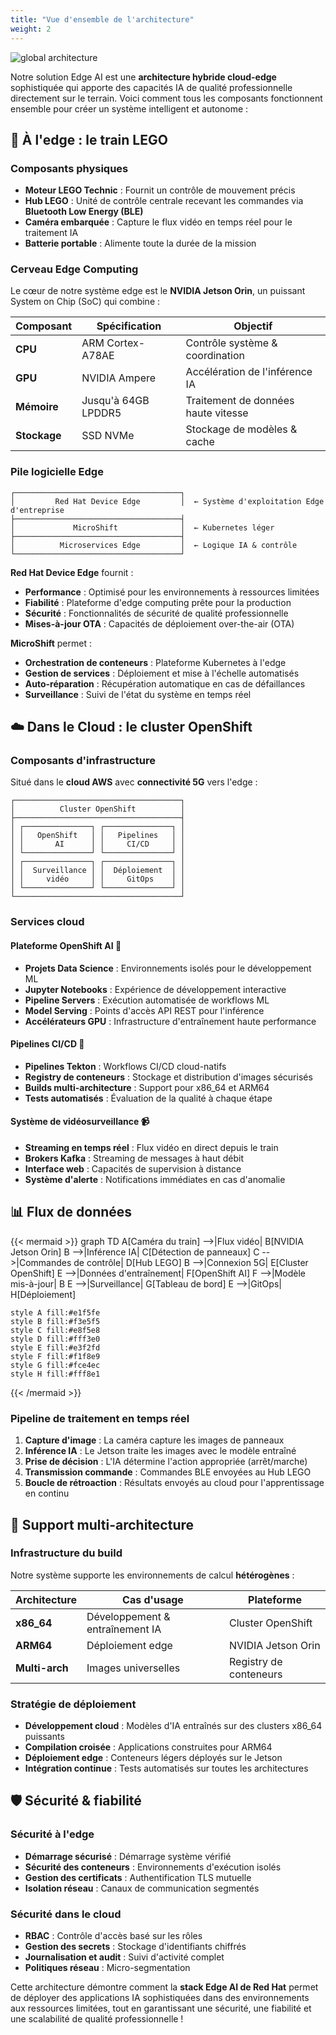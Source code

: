 ```yaml
---
title: "Vue d'ensemble de l'architecture"
weight: 2
---
```


![global architecture](/images/architecture-global.png)

Notre solution Edge AI est une **architecture hybride cloud-edge** sophistiquée qui apporte des capacités IA de qualité professionnelle directement sur le terrain. Voici comment tous les composants fonctionnent ensemble pour créer un système intelligent et autonome :

## 🚂 À l'edge : le train LEGO

### Composants physiques
- **Moteur LEGO Technic** : Fournit un contrôle de mouvement précis
- **Hub LEGO** : Unité de contrôle centrale recevant les commandes via **Bluetooth Low Energy (BLE)**
- **Caméra embarquée** : Capture le flux vidéo en temps réel pour le traitement IA
- **Batterie portable** : Alimente toute la durée de la mission

### Cerveau Edge Computing
Le cœur de notre système edge est le **NVIDIA Jetson Orin**, un puissant System on Chip (SoC) qui combine :

| Composant | Spécification | Objectif |
|-----------|---------------|----------|
| **CPU** | ARM Cortex-A78AE | Contrôle système & coordination |
| **GPU** | NVIDIA Ampere | Accélération de l'inférence IA |
| **Mémoire** | Jusqu'à 64GB LPDDR5 | Traitement de données haute vitesse |
| **Stockage** | SSD NVMe | Stockage de modèles & cache |

### Pile logicielle Edge
```
┌─────────────────────────────────────┐
│         Red Hat Device Edge         │  ← Système d'exploitation Edge d'entreprise
├─────────────────────────────────────┤
│             MicroShift              │  ← Kubernetes léger
├─────────────────────────────────────┤
│          Microservices Edge         │  ← Logique IA & contrôle
└─────────────────────────────────────┘
```

**Red Hat Device Edge** fournit :
- **Performance** : Optimisé pour les environnements à ressources limitées
- **Fiabilité** : Plateforme d'edge computing prête pour la production
- **Sécurité** : Fonctionnalités de sécurité de qualité professionnelle
- **Mises-à-jour OTA** : Capacités de déploiement over-the-air (OTA)

**MicroShift** permet :
- **Orchestration de conteneurs** : Plateforme Kubernetes à l'edge
- **Gestion de services** : Déploiement et mise à l'échelle automatisés
- **Auto-réparation** : Récupération automatique en cas de défaillances
- **Surveillance** : Suivi de l'état du système en temps réel

## ☁️ Dans le Cloud : le cluster OpenShift

### Composants d'infrastructure
Situé dans le **cloud AWS** avec **connectivité 5G** vers l'edge :

```
┌─────────────────────────────────────┐
│          Cluster OpenShift          │
├─────────────────────────────────────┤
│ ┌───────────────┐ ┌───────────────┐ │
│ │   OpenShift   │ │   Pipelines   │ │
│ │       AI      │ │     CI/CD     │ │
│ └───────────────┘ └───────────────┘ │
│ ┌───────────────┐ ┌───────────────┐ │
│ │  Surveillance │ │  Déploiement  │ │
│ │     vidéo     │ │     GitOps    │ │
│ └───────────────┘ └───────────────┘ │
└─────────────────────────────────────┘
```

### Services cloud

#### Plateforme OpenShift AI 🤖
- **Projets Data Science** : Environnements isolés pour le développement ML
- **Jupyter Notebooks** : Expérience de développement interactive
- **Pipeline Servers** : Exécution automatisée de workflows ML
- **Model Serving** : Points d'accès API REST pour l'inférence
- **Accélérateurs GPU** : Infrastructure d'entraînement haute performance

#### Pipelines CI/CD 🔄
- **Pipelines Tekton** : Workflows CI/CD cloud-natifs
- **Registry de conteneurs** : Stockage et distribution d'images sécurisés
- **Builds multi-architecture** : Support pour x86_64 et ARM64
- **Tests automatisés** : Évaluation de la qualité à chaque étape

#### Système de vidéosurveillance 📹
- **Streaming en temps réel** : Flux vidéo en direct depuis le train
- **Brokers Kafka** : Streaming de messages à haut débit
- **Interface web** : Capacités de supervision à distance
- **Système d'alerte** : Notifications immédiates en cas d'anomalie

## 📊 Flux de données

{{< mermaid >}}
graph TD
    A[Caméra du train] -->|Flux vidéo| B[NVIDIA Jetson Orin]
    B -->|Inférence IA| C[Détection de panneaux]
    C -->|Commandes de contrôle| D[Hub LEGO]
    B -->|Connexion 5G| E[Cluster OpenShift]
    E -->|Données d'entraînement| F[OpenShift AI]
    F -->|Modèle mis-à-jour| B
    E -->|Surveillance| G[Tableau de bord]
    E -->|GitOps| H[Déploiement]
    
    style A fill:#e1f5fe
    style B fill:#f3e5f5
    style C fill:#e8f5e8
    style D fill:#fff3e0
    style E fill:#e3f2fd
    style F fill:#f1f8e9
    style G fill:#fce4ec
    style H fill:#fff8e1
{{< /mermaid >}}

### Pipeline de traitement en temps réel
1. **Capture d'image** : La caméra capture les images de panneaux
2. **Inférence IA** : Le Jetson traite les images avec le modèle entraîné
3. **Prise de décision** : L'IA détermine l'action appropriée (arrêt/marche)
4. **Transmission commande** : Commandes BLE envoyées au Hub LEGO
5. **Boucle de rétroaction** : Résultats envoyés au cloud pour l'apprentissage en continu

## 🏢 Support multi-architecture

### Infrastructure du build
Notre système supporte les environnements de calcul **hétérogènes** :

| Architecture | Cas d'usage | Plateforme |
|-------------|-------------|------------|
| **x86_64** | Développement & entraînement IA | Cluster OpenShift |
| **ARM64** | Déploiement edge | NVIDIA Jetson Orin |
| **Multi-arch** | Images universelles | Registry de conteneurs |

### Stratégie de déploiement
- **Développement cloud** : Modèles d'IA entraînés sur des clusters x86_64 puissants
- **Compilation croisée** : Applications construites pour ARM64
- **Déploiement edge** : Conteneurs légers déployés sur le Jetson
- **Intégration continue** : Tests automatisés sur toutes les architectures

## 🛡️ Sécurité & fiabilité

### Sécurité à l'edge
- **Démarrage sécurisé** : Démarrage système vérifié
- **Sécurité des conteneurs** : Environnements d'exécution isolés
- **Gestion des certificats** : Authentification TLS mutuelle
- **Isolation réseau** : Canaux de communication segmentés

### Sécurité dans le cloud
- **RBAC** : Contrôle d'accès basé sur les rôles
- **Gestion des secrets** : Stockage d'identifiants chiffrés
- **Journalisation et audit** : Suivi d'activité complet
- **Politiques réseau** : Micro-segmentation

Cette architecture démontre comment la **stack Edge AI de Red Hat** permet de déployer des applications IA sophistiquées dans des environnements aux ressources limitées, tout en garantissant une sécurité, une fiabilité et une scalabilité de qualité professionnelle !
